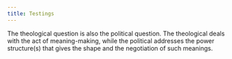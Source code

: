 ```yaml
---
title: Testings
---
```


The theological question is also the political question. The theological deals with the act of meaning-making, while the political addresses the power structure(s) that gives the shape and the negotiation of such meanings.
